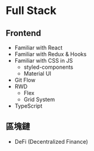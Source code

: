 # Full Stack

## Frontend

- Familiar with React
- Familiar with Redux & Hooks
- Familiar with CSS in JS
  - styled-components
  - Material UI
- Git Flow
- RWD
  - Flex
  - Grid System
- TypeScript

## 區塊鏈

- DeFi (Decentralized Finance)
